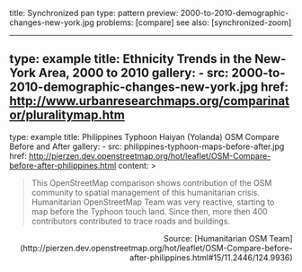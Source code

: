title: Synchronized pan
type: pattern
preview: 2000-to-2010-demographic-changes-new-york.jpg
problems: [compare]
see also: [synchronized-zoom]
    
---
type: example
title: Ethnicity Trends in the New-York Area, 2000 to 2010
gallery:
    - src: 2000-to-2010-demographic-changes-new-york.jpg
      href: http://www.urbanresearchmaps.org/comparinator/pluralitymap.htm
---
type: example
title: Philippines Typhoon Haiyan (Yolanda) OSM Compare Before and After
gallery:
    - src: philippines-typhoon-maps-before-after.jpg
      href: http://pierzen.dev.openstreetmap.org/hot/leaflet/OSM-Compare-before-after-philippines.html
content: >
 >This OpenStreetMap comparison shows contribution of the OSM community to spatial management of this humanitarian crisis. Humanitarian OpenStreetMap Team was very reactive, starting to map before the Typhoon touch land. Since then, more then 400 contributors contributed to trace roads and buildings.
 
 <p style="text-align:right;">Source: [Humanitarian OSM Team](http://pierzen.dev.openstreetmap.org/hot/leaflet/OSM-Compare-before-after-philippines.html#15/11.2446/124.9936)</p>